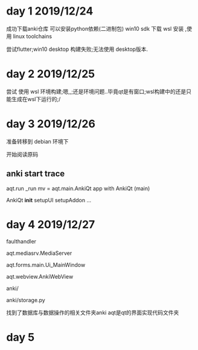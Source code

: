 # day 1 2019/12/24
成功下载anki仓库
可以安装python依赖(二进制包)
win10 sdk 下载
wsl 安装 ,使用 linux toolchains

尝试flutter;win10 desktop 构建失败;无法使用 desktop版本.


# day 2 2019/12/25
尝试 使用 wsl 环境构建;嗯,,;还是环境问题..毕竟qt是有窗口;wsl构建中的还是只能生成在wsl下运行的;/

# day 3 2019/12/26
准备转移到 debian 环境下


开始阅读原码
## anki start trace
aqt.run
  \_run
    mv = aqt.main.AnkiQt
      app with AnkiQt (main)

AnkiQt
  __init__
    setupUI
    setupAddon
    ...

# day 4 2019/12/27
faulthandler

aqt.mediasrv.MediaServer

aqt.forms.main.Ui_MainWindow

aqt.webview.AnkiWebView


anki/

anki/storage.py

找到了数据库与数据操作的相关文件夹anki
aqt是qt的界面实现代码文件夹


# day 5